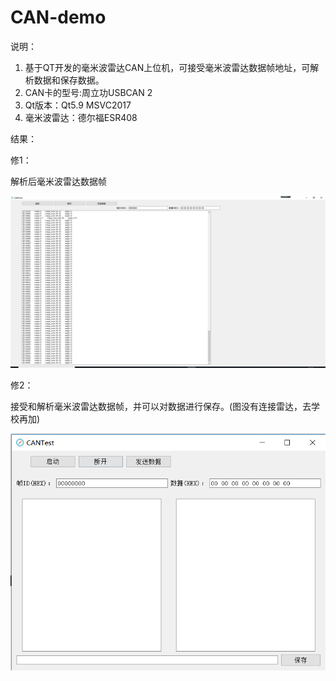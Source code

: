 # CAN-demo

说明：

1. 基于QT开发的毫米波雷达CAN上位机，可接受毫米波雷达数据帧地址，可解析数据和保存数据。
2. CAN卡的型号:周立功USBCAN 2
3. Qt版本：Qt5.9 MSVC2017
4. 毫米波雷达：德尔福ESR408







结果：



修1：

解析后毫米波雷达数据帧

![0](https://github.com/Xiao-Hu-Z/CAN-demo/blob/master/result_pic/0.png)



修2：

接受和解析毫米波雷达数据帧，并可以对数据进行保存。(图没有连接雷达，去学校再加)



![](https://github.com/Xiao-Hu-Z/CAN-demo/blob/master/result_pic/1.png)
